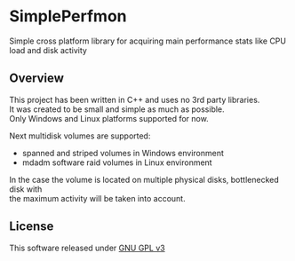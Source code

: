 # SimplePerfmon
Simple cross platform library for acquiring main performance stats like CPU load and disk activity

## Overview
This project has been written in C++ and uses no 3rd party libraries.  
It was created to be small and simple as much as possible.  
Only Windows and Linux platforms supported for now.  

Next multidisk volumes are supported:
- spanned and striped volumes in Windows environment
- mdadm software raid volumes in Linux environment

In the case the volume is located on multiple physical disks, bottlenecked disk with  
the maximum activity will be taken into account.  

## License
This software released under [GNU GPL v3](http://www.gnu.org/licenses/gpl.html)
